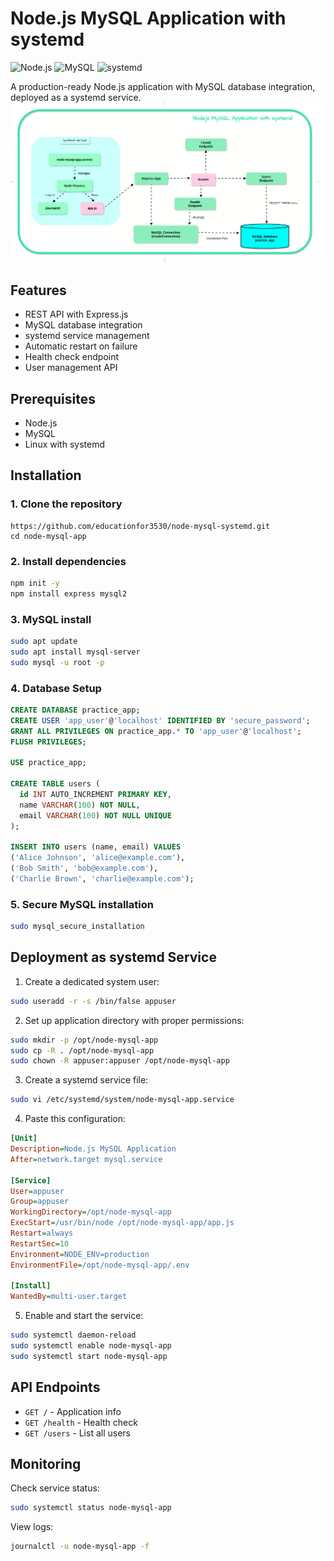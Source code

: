 # Node.js MySQL Application with systemd

![Node.js](https://img.shields.io/badge/Node.js-18.x-green)
![MySQL](https://img.shields.io/badge/MySQL-8.0-blue)
![systemd](https://img.shields.io/badge/systemd-Service-red)

A production-ready Node.js application with MySQL database integration, deployed as a systemd service.
![Demo Animation](nodejs.gif)

## Features
- REST API with Express.js
- MySQL database integration
- systemd service management
- Automatic restart on failure
- Health check endpoint
- User management API

## Prerequisites
- Node.js 
- MySQL 
- Linux with systemd

## Installation

### 1. Clone the repository
```bash[
https://github.com/educationfor3530/node-mysql-systemd.git
cd node-mysql-app
```

### 2. Install dependencies
```bash
npm init -y
npm install express mysql2
```
### 3. MySQL install
```bash
sudo apt update
sudo apt install mysql-server
sudo mysql -u root -p
```
### 4. Database Setup
```sql
CREATE DATABASE practice_app;
CREATE USER 'app_user'@'localhost' IDENTIFIED BY 'secure_password';
GRANT ALL PRIVILEGES ON practice_app.* TO 'app_user'@'localhost';
FLUSH PRIVILEGES;

USE practice_app;

CREATE TABLE users (
  id INT AUTO_INCREMENT PRIMARY KEY,
  name VARCHAR(100) NOT NULL,
  email VARCHAR(100) NOT NULL UNIQUE
);

INSERT INTO users (name, email) VALUES 
('Alice Johnson', 'alice@example.com'),
('Bob Smith', 'bob@example.com'),
('Charlie Brown', 'charlie@example.com');
```

### 5. Secure MySQL installation
```bash
sudo mysql_secure_installation
```

## Deployment as systemd Service

1. Create a dedicated system user:
```bash
sudo useradd -r -s /bin/false appuser
```
2. Set up application directory with proper permissions:
```bash
sudo mkdir -p /opt/node-mysql-app
sudo cp -R . /opt/node-mysql-app
sudo chown -R appuser:appuser /opt/node-mysql-app
```
3. Create a systemd service file:
```bash
sudo vi /etc/systemd/system/node-mysql-app.service
```

4. Paste this configuration:
```ini
[Unit]
Description=Node.js MySQL Application
After=network.target mysql.service

[Service]
User=appuser
Group=appuser
WorkingDirectory=/opt/node-mysql-app
ExecStart=/usr/bin/node /opt/node-mysql-app/app.js
Restart=always
RestartSec=10
Environment=NODE_ENV=production
EnvironmentFile=/opt/node-mysql-app/.env

[Install]
WantedBy=multi-user.target
```

5. Enable and start the service:
```bash
sudo systemctl daemon-reload
sudo systemctl enable node-mysql-app
sudo systemctl start node-mysql-app
```

## API Endpoints
- `GET /` - Application info
- `GET /health` - Health check
- `GET /users` - List all users

## Monitoring
Check service status:
```bash
sudo systemctl status node-mysql-app
```

View logs:
```bash
journalctl -u node-mysql-app -f
```
